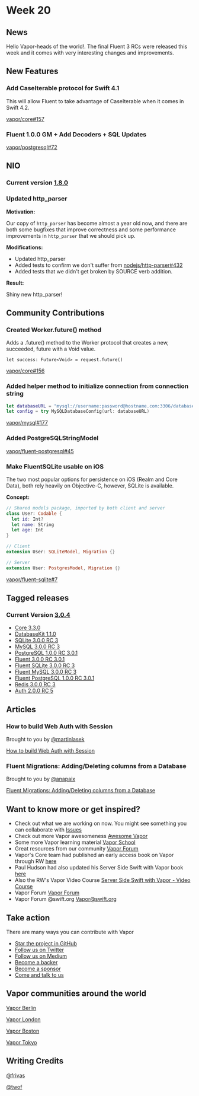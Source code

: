 # Week 20

## News

Hello Vapor-heads of the world!. The final Fluent 3 RCs were released this week and it comes with very interesting changes and improvements. 

## New Features

### Add CaseIterable protocol for Swift 4.1

This will allow Fluent to take advantage of CaseIterable when it comes in Swift 4.2.

[vapor/core#157](https://github.com/vapor/core/pull/157)

### Fluent 1.0.0 GM + Add Decoders + SQL Updates

[vapor/postgresql#72](https://github.com/vapor/postgresql/pull/72)

## NIO

### Current version [1.8.0](https://github.com/apple/swift-nio/releases/tag/1.8.0)

### Updated http_parser
**Motivation:**

Our copy of ```http_parser``` has become almost a year old now, and there are
both some bugfixes that improve correctness and some performance
improvements in ```http_parser``` that we should pick up.

**Modifications:**

- Updated http_parser
- Added tests to confirm we don't suffer from [nodejs/http-parser#432](https://github.com/nodejs/http-parser/pull/432)
- Added tests that we didn't get broken by SOURCE verb addition.

**Result:**

Shiny new http_parser!

## Community Contributions

### Created Worker.future() method

Adds a .future() method to the Worker protocol that creates a new, succeeded, future with a Void value.

```let success: Future<Void> = request.future()```

[vapor/core#156](https://github.com/vapor/core/pull/156)

### Added helper method to initialize connection from connection string

```swift
let databaseURL = "mysql://username:password@hostname.com:3306/database"
let config = try MySQLDatabaseConfig(url: databaseURL)
```

[vapor/mysql#177](https://github.com/vapor/mysql/pull/177)

### Added PostgreSQLStringModel

[vapor/fluent-postgresql#45](https://github.com/vapor/fluent-postgresql/pull/45)

### Make FluentSQLite usable on iOS

The two most popular options for persistence on iOS (Realm and Core Data), both rely heavily on Objective-C, however, SQLite is available. 

**Concept:**

```swift
// Shared models package, imported by both client and server
class User: Codable {
  let id: Int?
  let name: String
  let age: Int
}

// Client
extension User: SQLiteModel, Migration {}

// Server
extension User: PostgresModel, Migration {}
```
[vapor/fluent-sqlite#7](https://github.com/vapor/fluent-sqlite/issues/7#issuecomment-397487900)

## Tagged releases
### Current Version [3.0.4](https://github.com/vapor/vapor/releases/tag/3.0.4)

- [Core 3.3.0](https://github.com/vapor/core/releases/tag/3.3.0)
- [DatabaseKit 1.1.0](https://github.com/vapor/database-kit/releases/tag/1.1.0)
- [SQLite 3.0.0 RC 3](https://github.com/vapor/sqlite/releases/tag/3.0.0-rc.3)
- [MySQL 3.0.0 RC 3](https://github.com/vapor/mysql/releases/tag/3.0.0-rc.3)
- [PostgreSQL 1.0.0 RC 3.0.1](https://github.com/vapor/postgresql/releases/tag/1.0.0-rc.3.0.1)
- [Fluent 3.0.0 RC 3.0.1](https://github.com/vapor/fluent/releases/tag/3.0.0-rc.3.0.1)
- [Fluent SQLite 3.0.0 RC 3](https://github.com/vapor/fluent-sqlite/releases/tag/3.0.0-rc.3)
- [Fluent MySQL 3.0.0 RC 3](https://github.com/vapor/fluent-mysql/releases/tag/3.0.0-rc.3)
- [Fluent PostgreSQL 1.0.0 RC 3.0.1](https://github.com/vapor/fluent-postgresql/releases/tag/1.0.0-rc.3.0.1)
- [Redis 3.0.0 RC 3](https://github.com/vapor/redis/releases/tag/3.0.0-rc.3)
- [Auth 2.0.0 RC 5](https://github.com/vapor/auth/releases/tag/2.0.0-rc.5)

## Articles

### How to build Web Auth with Session

Brought to you by [@martinlasek](https://github.com/martinlasek)

[How to build Web Auth with Session](https://medium.com/@martinlasek/tutorial-how-to-build-web-auth-with-session-f9f64ba49830)

### Fluent Migrations: Adding/Deleting columns from a Database

Brought to you by [@anapaix](https://github.com/JoeyBodnar)

[Fluent Migrations: Adding/Deleting columns from a Database](https://www.youtube.com/watch?v=LBbq89LXDNk)

## Want to know more or get inspired?

- Check out what we are working on now. You might see something you can collaborate with [Issues](https://github.com/search?q=org%3Avapor+is%3Aissue+is%3Aopen+)
- Check out more Vapor awesomeness [Awesome Vapor](https://github.com/Cellane/awesome-vapor)
- Some more Vapor learning material [Vapor School](https://github.com/vaporberlin/vaporschool)
- Great resources from our community [Vapor Forum](https://www.vaporforums.io)
- Vapor's Core team had published an early access book on Vapor through RW [here](https://store.raywenderlich.com/products/server-side-swift-with-vapor)
- Paul Hudson had also updated his Server Side Swift with Vapor book [here](https://www.hackingwithswift.com/files/server-side-swift-vapor-edition-toc.pdf)
- Also the RW's Vapor Video Course [Server Side Swift with Vapor - Video Course ](https://videos.raywenderlich.com/courses/115-server-side-swift-with-vapor/lessons/1)
- Vapor Forum [Vapor Forum](http://vaporforums.io/)
- Vapor Forum @swift.org [Vapor@swift.org](https://forums.swift.org/c/related-projects/vapor)

## Take action

There are many ways you can contribute with Vapor

- [Star the project in GitHub](https://github.com/vapor/vapor)
- [Follow us on Twitter](https://twitter.com/codevapor)
- [Follow us on Medium](https://medium.com/@codevapor)
- [Become a backer](https://opencollective.com/vapor#backer)
- [Become a sponsor](https://opencollective.com/vapor#sponsor)
- [Come and talk to us](https://vapor.team)

## Vapor communities around the world

[Vapor Berlin](http://vapor.berlin/#/)

[Vapor London](https://www.meetup.com/VaporLondon/)

[Vapor Boston](https://www.meetup.com/VaporBoston/)

[Vapor Tokyo](https://vapormeetuptokyo.connpass.com/event/88654/)

## Writing Credits

[@frivas](https://github.com/frivas)

[@twof](https://github.com/twof)

